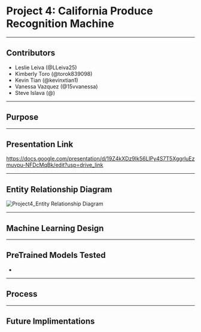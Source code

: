 # Project 4: California Produce Recognition Machine
--------------------------------------------------------------------------------------------------------------
Contributors
--------------------------------------------------------------------------------------------------------------
- Leslie Leiva (@LLeiva25)
- Kimberly Toro (@torok839098)
- Kevin Tian (@kevinxtian1)
- Vanessa Vazquez (@15vvanessa)
- Steve Islava (@)
  
--------------------------------------------------------------------------------------------------------------
Purpose
--------------------------------------------------------------------------------------------------------------


--------------------------------------------------------------------------------------------------------------
Presentation Link
--------------------------------------------------------------------------------------------------------------
https://docs.google.com/presentation/d/19Z4kXDz9Ik56LlPy4S7T5XggrluEzmuvpu-NFDcMqBk/edit?usp=drive_link

--------------------------------------------------------------------------------------------------------------
Entity Relationship Diagram
--------------------------------------------------------------------------------------------------------------
![Project4_Entity Relationship Diagram](https://github.com/lleiva25/Project4/assets/140974405/8fbcd8b0-f1b6-4814-bafb-9139dc4a43dd)

--------------------------------------------------------------------------------------------------------------
Machine Learning Design
--------------------------------------------------------------------------------------------------------------

--------------------------------------------------------------------------------------------------------------
PreTrained Models Tested
--------------------------------------------------------------------------------------------------------------
- 
--------------------------------------------------------------------------------------------------------------
Process
--------------------------------------------------------------------------------------------------------------

--------------------------------------------------------------------------------------------------------------
Future Implimentations
--------------------------------------------------------------------------------------------------------------
